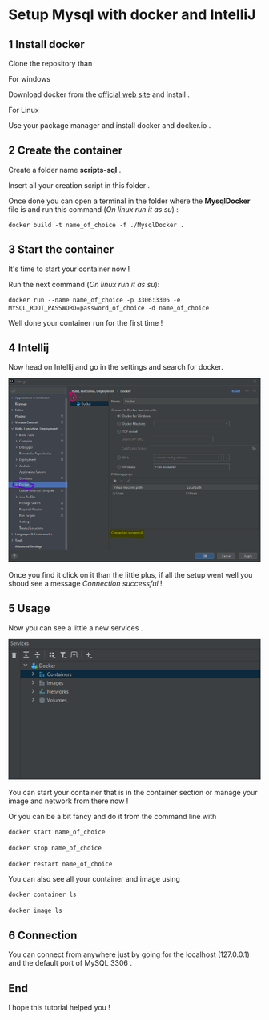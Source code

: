 # Setup Mysql with docker and IntelliJ

## 1 Install docker

Clone the repository than 

For windows

Download docker from the [official web site](https://www.docker.com/get-started/) and install .

For Linux

Use your package manager and install docker and docker.io .


## 2 Create the container

Create a folder name **scripts-sql** .

Insert all your creation script in this folder .

Once done you can open a terminal in the folder where the **MysqlDocker** file is and run this command (*On linux run it as su*) : 

    docker build -t name_of_choice -f ./MysqlDocker .

## 3 Start the container

It's time to start your container now ! 

Run the next command (*On linux run it as su*):

    docker run --name name_of_choice -p 3306:3306 -e MYSQL_ROOT_PASSWORD=password_of_choice -d name_of_choice

Well done your container run for the first time !

## 4 Intellij

Now head on Intellij and go in the settings and search for docker.

![Intellij setting](/images/1.png)

Once you find it click on it than the little plus, if all the setup went well you shoud see a message *Connection successful* !

## 5 Usage

Now you can see a little a new services .

![Servicies](/images/2.png)

You can start your container that is in the container section or manage your image and network from there now !

Or you can be a bit fancy and do it from the command line with

    docker start name_of_choice

    docker stop name_of_choice

    docker restart name_of_choice

You can also see all your container and image using 

    docker container ls

    docker image ls

## 6 Connection

You can connect from anywhere just by going for the localhost (127.0.0.1) and the default port of MySQL 3306 .

## End

I hope this tutorial helped you !